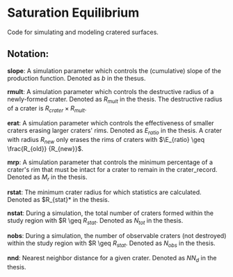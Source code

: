 # Saturation Equilibrium

Code for simulating and modeling cratered surfaces.

## Notation:

**slope**: A simulation parameter which controls the (cumulative) slope of the production function. Denoted as $b$ in the thesus.

**rmult**: A simulation parameter which controls the destructive radius of a newly-formed crater. Denoted as $R_{mult}$ in the thesis. The destructive radius of a crater is $R_{crater} \times R_{mult}$.

**erat**: A simulation parameter which controls the effectiveness of smaller craters erasing larger craters' rims. Denoted as $E_{ratio}$ in the thesis. A crater with radius $R_{new}$ only erases the rims of craters with $\E_{ratio} \geq \frac{R_{old}} {R_{new}}$.

**mrp**: A simulation parameter that controls the minimum percentage of a crater's rim that must be intact for a crater to remain in the crater_record. Denoted as $M_{r}$ in the thesis.

**rstat**: The minimum crater radius for which statistics are calculated. Denoted as $R_{stat}* in the thesis.

**nstat**: During a simulation, the total number of craters formed within the study region with $R \geq $R_{stat}$. Denoted as $N_{tot}$ in the thesis.

**nobs**: During a simulation, the number of observable craters (not destroyed) within the study region with $R \geq $R_{stat}$. Denoted as $N_{obs}$ in the thesis.

**nnd**: Nearest neighbor distance for a given crater. Denoted as $NN_d$ in the thesis.